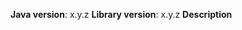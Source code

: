 **Java version**: x.y.z
**Library version**: x.y.z
**Description**
<!--
- please provide description of the issue. In case of bug report, please provide the necessary steps to reproduce.
- For merchant specific requests, please use https://support.adyen.com
-->
